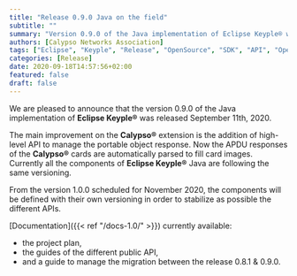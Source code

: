 ```yaml
---
title: "Release 0.9.0 Java on the field"
subtitle: ""
summary: "Version 0.9.0 of the Java implementation of Eclipse Keyple® was released September 11, 2020."
authors: [Calypso Networks Association]
tags: ["Eclipse", "Keyple", "Release", "OpenSource", "SDK", "API", "OpenSolutions", "Ticketing", "MaaS", "CNA"]
categories: [Release]
date: 2020-09-18T14:57:56+02:00
featured: false
draft: false
---
```


We are pleased to announce that the version 0.9.0 of the Java implementation of **Eclipse Keyple®** was released September 11th, 2020.

The main improvement on the **Calypso®** extension is the addition of high-level API to manage the portable object response. 
Now the APDU responses of the **Calypso®** cards are automatically parsed to fill card images.
Currently all the components of **Eclipse Keyple®** Java are following the same versioning.

From the version 1.0.0 scheduled for November 2020, the components will be defined with their own versioning in order to stabilize as possible the different APIs.

[Documentation]({{< ref "/docs-1.0/" >}}) currently available:
* the project plan,
* the guides of the different public API,
* and a guide to manage the migration between the release 0.8.1 & 0.9.0.
